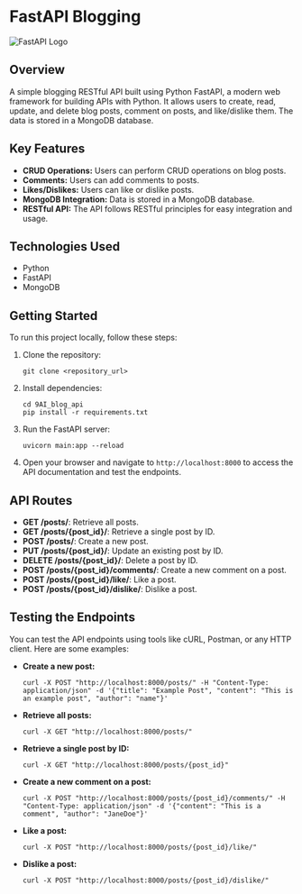 # FastAPI Blogging 

![FastAPI Logo](https://fastapi.tiangolo.com/img/logo-margin/logo-teal.png)

## Overview
A simple blogging RESTful API built using  Python FastAPI, a modern web framework for building APIs with Python. It allows users to create, read, update, and delete blog posts, comment on posts, and like/dislike them. The data is stored in a MongoDB database.


## Key Features
- **CRUD Operations:** Users can perform CRUD operations on blog posts.
- **Comments:** Users can add comments to posts.
- **Likes/Dislikes:** Users can like or dislike posts.
- **MongoDB Integration:** Data is stored in a MongoDB database.
- **RESTful API:** The API follows RESTful principles for easy integration and usage.

## Technologies Used
- Python
- FastAPI
- MongoDB

## Getting Started
To run this project locally, follow these steps:

1. Clone the repository:
    ```
    git clone <repository_url>
    ```

2. Install dependencies:
    ```
    cd 9AI_blog_api
    pip install -r requirements.txt
    ```

3. Run the FastAPI server:
    ```
    uvicorn main:app --reload
    ```

4. Open your browser and navigate to `http://localhost:8000` to access the API documentation and test the endpoints.

## API Routes
- **GET /posts/**: Retrieve all posts.
- **GET /posts/{post_id}/**: Retrieve a single post by ID.
- **POST /posts/**: Create a new post.
- **PUT /posts/{post_id}/**: Update an existing post by ID.
- **DELETE /posts/{post_id}/**: Delete a post by ID.
- **POST /posts/{post_id}/comments/**: Create a new comment on a post.
- **POST /posts/{post_id}/like/**: Like a post.
- **POST /posts/{post_id}/dislike/**: Dislike a post.

## Testing the Endpoints
You can test the API endpoints using tools like cURL, Postman, or any HTTP client. Here are some examples:

- **Create a new post:**
    ```
    curl -X POST "http://localhost:8000/posts/" -H "Content-Type: application/json" -d '{"title": "Example Post", "content": "This is an example post", "author": "name"}'
    ```

- **Retrieve all posts:**
    ```
    curl -X GET "http://localhost:8000/posts/"
    ```

- **Retrieve a single post by ID:**
    ```
    curl -X GET "http://localhost:8000/posts/{post_id}"
    ```

- **Create a new comment on a post:**
    ```
    curl -X POST "http://localhost:8000/posts/{post_id}/comments/" -H "Content-Type: application/json" -d '{"content": "This is a comment", "author": "JaneDoe"}'
    ```

- **Like a post:**
    ```
    curl -X POST "http://localhost:8000/posts/{post_id}/like/"
    ```

- **Dislike a post:**
    ```
    curl -X POST "http://localhost:8000/posts/{post_id}/dislike/"
    ```
